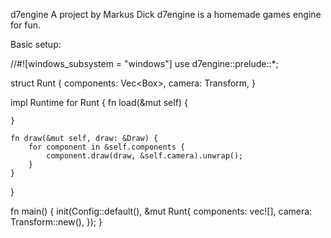 d7engine
A project by Markus Dick
d7engine is a homemade games engine for fun.

Basic setup:

//#![windows_subsystem = "windows"]
use d7engine::prelude::*;

struct Runt {
    components: Vec<Box<dyn Component>>,
    camera: Transform,
}

impl Runtime for Runt {
    fn load(&mut self) {
        
    }

    fn draw(&mut self, draw: &Draw) {
        for component in &self.components {
            component.draw(draw, &self.camera).unwrap();
        }
    }
}

fn main() {
    init(Config::default(), &mut Runt{
        components: vec![],
        camera: Transform::new(),
    });
}